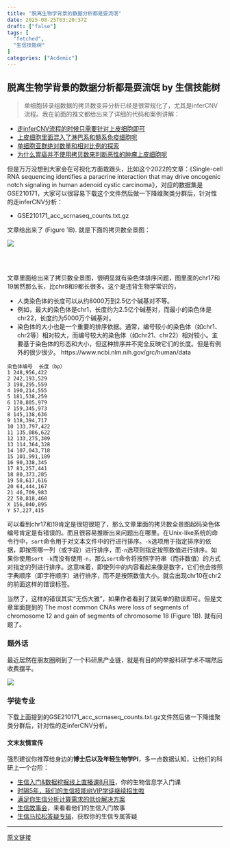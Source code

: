 ```yaml
---
title: "脱离生物学背景的数据分析都是耍流氓"
date: 2025-08-25T03:20:37Z
draft: ["false"]
tags: [
  "fetched",
  "生信技能树"
]
categories: ["Acdemic"]
---
```

脱离生物学背景的数据分析都是耍流氓 by 生信技能树
------
<div><section data-tool="mdnice编辑器" data-website="https://www.mdnice.com" data-pm-slice="0 0 []"><blockquote><p><span leaf="">单细胞转录组数据的拷贝数变异分析已经是很常规化了，尤其是inferCNV流程。我在前面的推文都给出来了详细的代码和案例讲解：</span></p></blockquote><ul><li><section><span leaf=""><a target="_blank" href="http://mp.weixin.qq.com/s?__biz=MzAxMDkxODM1Ng==&amp;mid=2247533529&amp;idx=1&amp;sn=6c050003bd24d8aa372bc42e515dbfe9&amp;chksm=9b4b0362ac3c8a74e241ce3880b5158393ae2afd816bbf59d4e38c7720809f1e7b9b8e3cce44&amp;scene=21#wechat_redirect" textvalue="" linktype="text" data-linktype="2">走inferCNV流程的时候只需要针对上皮细胞即可</a></span></section></li><li><section><span leaf=""><a target="_blank" href="http://mp.weixin.qq.com/s?__biz=MzAxMDkxODM1Ng==&amp;mid=2247533528&amp;idx=1&amp;sn=c731c51a3478151b7eaa040b4ad19e44&amp;chksm=9b4b0363ac3c8a751f4636764e1a1c23fea8ff87a88692fb057605ff8f6beee7f7bb1cd49de3&amp;scene=21#wechat_redirect" textvalue="" linktype="text" data-linktype="2">上皮细胞里面混入了淋巴系和髓系免疫细胞呢</a></span></section></li><li><section><span leaf=""><a target="_blank" href="http://mp.weixin.qq.com/s?__biz=MzAxMDkxODM1Ng==&amp;mid=2247533143&amp;idx=1&amp;sn=22df46273ed9fbc5dd70bcd4f7554eb8&amp;chksm=9b4b02ecac3c8bfa86c14cf30c011f74d6a4b75a1b63fcc406c1d96b63ff07150723fc070782&amp;scene=21#wechat_redirect" textvalue="" linktype="text" data-linktype="2">单细胞亚群绝对数量和相对比例的探索</a></span></section></li><li><section><span leaf=""><a target="_blank" href="http://mp.weixin.qq.com/s?__biz=MzAxMDkxODM1Ng==&amp;mid=2247533121&amp;idx=1&amp;sn=e898d5d3df5da109ce55a7c5c7f7c02a&amp;chksm=9b4b02faac3c8becec76d63636dfa65a25e55831a8bdd201aee58a836898cd818f3c7044e275&amp;scene=21#wechat_redirect" textvalue="" linktype="text" data-linktype="2">为什么胃癌并不使用拷贝数来判断恶性的肿瘤上皮细胞呢</a></span></section></li></ul><p data-tool="mdnice编辑器"><span leaf="">但是万万没想到大家会在可视化方面栽跟头，比如这个2022的文章：《Single-cell RNA sequencing identifies a paracrine interaction that may drive oncogenic notch signaling in human adenoid cystic carcinoma》，对应的数据集是GSE210171，大家可以很容易下载这个文件然后做一下降维聚类分群后，针对性的走inferCNV分析：</span></p><ul><li><section><span leaf="">GSE210171_acc_scrnaseq_counts.txt.gz</span></section></li></ul><p data-tool="mdnice编辑器"><span leaf="">文章给出来了 (Figure 1B). 就是下面的拷贝数全景图：</span></p><section nodeleaf=""><img data-imgfileid="100061134" data-s="300,640" data-src="https://mmbiz.qpic.cn/mmbiz_png/cZNhZQ6j4ww1XyHaRU4NiaCRZ8rUbia5VByctibKia9xic7lA9aBCNXSDgyq2ZuDuicAEyYU9VLlYghqehnxJiaOwZ5ibQ/640?wx_fmt=png&amp;from=appmsg" data-type="png" type="block" src="https://mmbiz.qpic.cn/mmbiz_png/cZNhZQ6j4ww1XyHaRU4NiaCRZ8rUbia5VByctibKia9xic7lA9aBCNXSDgyq2ZuDuicAEyYU9VLlYghqehnxJiaOwZ5ibQ/640?wx_fmt=png&amp;from=appmsg"></section><figure data-tool="mdnice编辑器"><span leaf=""><br></span><figcaption><span leaf=""> </span></figcaption></figure><p data-tool="mdnice编辑器"><span leaf="">文章里面给出来了拷贝数全景图，很明显就有染色体排序问题，图里面的chr17和19居然那么长，比chr8和9都长很多。这个是违背生物学常识的，</span></p><ul><li><section><span leaf="">人类染色体的长度可以从约8000万到2.5亿个碱基对不等。</span></section></li><li><section><span leaf="">例如，最大的染色体是chr1，长度约为2.5亿个碱基对，而最小的染色体是chr22，长度约为5000万个碱基对。</span></section></li><li><section><span leaf="">染色体的大小也是一个重要的排序依据。通常，编号较小的染色体（如chr1、chr2等）相对较大，而编号较大的染色体（如chr21、chr22）相对较小。主要基于染色体的形态和大小，但这种排序并不完全反映它们的长度。但是有例外的很少很少。 https://www.ncbi.nlm.nih.gov/grc/human/data</span></section></li></ul><pre data-tool="mdnice编辑器"><span data-cacheurl="" data-remoteid=""></span><code><span leaf="">染色体编号  长度（bp）</span><br><span leaf="">1 248,956,422</span><br><span leaf="">2 242,193,529</span><br><span leaf="">3 198,295,559</span><br><span leaf="">4 190,214,555</span><br><span leaf="">5 181,538,259</span><br><span leaf="">6 170,805,979</span><br><span leaf="">7 159,345,973</span><br><span leaf="">8 145,138,636</span><br><span leaf="">9 138,394,717</span><br><span leaf="">10 133,797,422</span><br><span leaf="">11 135,086,622</span><br><span leaf="">12 133,275,309</span><br><span leaf="">13 114,364,328</span><br><span leaf="">14 107,043,718</span><br><span leaf="">15 101,991,189</span><br><span leaf="">16 90,338,345</span><br><span leaf="">17 83,257,441</span><br><span leaf="">18 80,373,285</span><br><span leaf="">19 58,617,616</span><br><span leaf="">20 64,444,167</span><br><span leaf="">21 46,709,983</span><br><span leaf="">22 50,818,468</span><br><span leaf="">X 156,040,895</span><br><span leaf="">Y 57,227,415 </span><br></code></pre><p data-tool="mdnice编辑器"><span leaf="">可以看到chr17和19肯定是很短很短了，那么文章里面的拷贝数全景图起码染色体编号肯定是有错误的。而且很容易推断出来问题出在哪里。在Unix-like系统的命令行中，</span><code><span leaf="">sort</span></code><span leaf="">命令用于对文本文件中的行进行排序。</span><code><span leaf="">-k</span></code><span leaf="">选项用于指定排序的依据，即按照哪一列（或字段）进行排序，而</span><code><span leaf="">-n</span></code><span leaf="">选项则指定按照数值进行排序。如果你使用</span><code><span leaf="">sort -k</span></code><span leaf="">而没有使用</span><code><span leaf="">-n</span></code><span leaf="">，那么</span><code><span leaf="">sort</span></code><span leaf="">命令将按照字符串（而非数值）的方式对指定的列进行排序。这意味着，即使列中的内容看起来像是数字，它们也会按照字典顺序（即字符顺序）进行排序，而不是按照数值大小。就会出现chr10在chr2的前面这样的错误标签。</span></p><p data-tool="mdnice编辑器"><span leaf="">当然了，这样的错误其实“无伤大雅”，如果作者看到了就简单的勘误即可。但是文章里面提到的 The most common CNAs were loss of segments of chromosome 12 and gain of segments of chromosome 18 (Figure 1B). 就有问题了。</span></p><h3 data-tool="mdnice编辑器"><span><span leaf="">题外话</span></span></h3><p data-tool="mdnice编辑器"><span leaf="">最近居然在朋友圈刷到了一个科研黑产业链，就是有目的的举报科研学术不端然后收费摆平。</span></p><section nodeleaf=""><img data-imgfileid="100061132" data-s="300,640" data-src="https://mmbiz.qpic.cn/mmbiz_jpg/cZNhZQ6j4ww1XyHaRU4NiaCRZ8rUbia5VBicZhcia0tThI8qnhNGBpibkEc6D2cAPAjZp9Leo3SSRRYW2WtqlTEcgow/640?wx_fmt=jpeg&amp;from=appmsg" data-type="jpeg" type="block" src="https://mmbiz.qpic.cn/mmbiz_jpg/cZNhZQ6j4ww1XyHaRU4NiaCRZ8rUbia5VBicZhcia0tThI8qnhNGBpibkEc6D2cAPAjZp9Leo3SSRRYW2WtqlTEcgow/640?wx_fmt=jpeg&amp;from=appmsg"></section><h3 data-tool="mdnice编辑器"><span><span leaf="">学徒专业</span></span></h3><p data-tool="mdnice编辑器"><span leaf="">下载上面提到的GSE210171_acc_scrnaseq_counts.txt.gz文件然后做一下降维聚类分群后，针对性的走inferCNV分析。</span></p><section data-tool="mdnice编辑器" data-website="https://www.mdnice.com" data-pm-slice="0 0 []"><h4 data-tool="mdnice编辑器"><span leaf="">文末友情宣传</span></h4><p data-tool="mdnice编辑器"><span leaf="">强烈建议你推荐给身边的</span><strong><span leaf="">博士后以及年轻生物学PI</span></strong><span leaf="">，多一点数据认知，让他们的科研上一个台阶：</span></p><ul></ul></section><ul><li><section><span leaf=""><a target="_blank" href="https://mp.weixin.qq.com/s?__biz=MzAxMDkxODM1Ng==&amp;mid=2247544311&amp;idx=1&amp;sn=d41b5838e799f52280e78703135bb603&amp;scene=21#wechat_redirect" textvalue="生信入门&amp;数据挖掘线上直播课8月班" data-itemshowtype="0" linktype="text" data-linktype="2">生信入门&amp;数据挖掘线上直播课8月班</a><span textstyle="">，你的生物信息学入门课</span></span></section></li><li><section><span leaf=""><a target="_blank" href="https://mp.weixin.qq.com/s?__biz=MzAxMDkxODM1Ng==&amp;mid=2247525079&amp;idx=1&amp;sn=0b997af16a58195b4192691373048fd5&amp;scene=21#wechat_redirect" textvalue="时隔5年，我们的生信技能树VIP学徒继续招生啦" data-itemshowtype="0" linktype="text" data-linktype="2"><span textstyle="">时隔5年，我们的生信技能树VIP学徒继续招生啦</span></a></span></section></li><li><section><span leaf=""><a target="_blank" href="https://mp.weixin.qq.com/s?__biz=MzUzMTEwODk0Ng==&amp;mid=2247530048&amp;idx=1&amp;sn=28aa7bbd5e00521f79e074496a5f5d66&amp;scene=21#wechat_redirect" textvalue="满足你生信分析计算需求的低价解决方案" data-itemshowtype="0" linktype="text" data-linktype="2">满足你生信分析计算需求的低价解决方案</a></span></section></li><li><section><span leaf=""><a target="_blank" href="https://mp.weixin.qq.com/mp/appmsgalbum?__biz=MzAxMDkxODM1Ng==&amp;action=getalbum&amp;album_id=1679199708449144836&amp;scene=173&amp;subscene=207&amp;sessionid=1745492310&amp;enterid=1745492314&amp;from_msgid=2247541298&amp;from_itemidx=1&amp;count=3&amp;nolastread=1#wechat_redirect" textvalue="生信故事会" data-itemshowtype="0" linktype="text" data-linktype="2">生信故事会</a>，来看看他们的生信入门故事</span></section></li><li><section><span leaf=""><a target="_blank" href="https://mp.weixin.qq.com/mp/appmsgalbum?__biz=MzAxMDkxODM1Ng==&amp;action=getalbum&amp;album_id=3690970204957147140&amp;scene=173&amp;subscene=207&amp;sessionid=1745066271&amp;enterid=1745066274&amp;from_msgid=2247540702&amp;from_itemidx=1&amp;count=3&amp;nolastread=1#wechat_redirect" textvalue="生信马拉松答疑专辑" data-itemshowtype="0" linktype="text" data-linktype="2">生信马拉松答疑专辑</a>，获取你的生信专属答疑</span></section></li></ul></section><p><mp-style-type data-value="3"></mp-style-type></p></div>  
<hr>
<a href="https://mp.weixin.qq.com/s/KetVHbl2P9-GZ8UbqEt9TA",target="_blank" rel="noopener noreferrer">原文链接</a>
